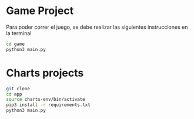 # Game Project

Para poder correr el juego, se debe realizar las siguientes instrucciones en la terminal
```sh
cd game
python3 main.py
```

# Charts projects

```sh
git clone
cd app
source charts-env/bin/activate
pip3 install -r requirements.txt
python3 main.py
```